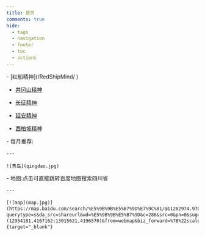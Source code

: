 ```yaml
---
title: 首页
comments: true
hide:
  - tags
  - navigation
  - footer
  - toc
  - actions
---
```


<style>
    .slideshow-container {
        max-width: 600px;
        position: relative;
        margin: auto;
    }

    .slide {
        display: none;
    }

    .slide img {
        width: 100%;
        height: auto;
    }

    .prev, .next {
        position: absolute;
        top: 50%;
        transform: translateY(-50%);
        cursor: pointer;
        padding: 16px;
        color: white;
        font-weight: bold;
        font-size: 20px;
        z-index: 1;
        background-color: rgba(0, 0, 0, 0.5);
        border: none;
    }

    .prev {
        left: 0;
    }

    .next {
        right: 0;
    }
</style>

<div class="slideshow-container">
    <div class="slide">
        <img src="slide1.jpg" alt="Slide 1">
    </div>

</div>

<script>
    let slideIndex = 1;
    showSlides(slideIndex);

    function plusSlides(n) {
        showSlides(slideIndex += n);
    }

    function currentSlide(n) {
        showSlides(slideIndex = n);
    }

    function showSlides(n) {
        let i;
        const slides = document.getElementsByClassName("slide");
        if (n > slides.length) {slideIndex = 1}
        if (n < 1) {slideIndex = slides.length}
        for (i = 0; i < slides.length; i++) {
            slides[i].style.display = "none";
        }
        slides[slideIndex-1].style.display = "block";
    }


</script>

<div class="grid cards" markdown>
<div class="grid cards" markdown>
- [红船精神](/RedShipMind/ )

- [井冈山精神](/JinggangshanMind/)

- [长征精神](/ChangzhengMind/)

- [延安精神](/YananMind/)

- [西柏坡精神](/XibopuMind/)

</div>

</div>

<div class="grid cards" markdown>
<div class="grid cards" markdown>
-   每月推荐:

    ---

    ![青岛](qingdao.jpg)

</div>

<div class="grid cards" markdown>
- 地图:点击可直接跳转百度地图搜索四川省

    ---

    [![map](map.jpg)](https://map.baidu.com/search/%E5%9B%9B%E5%B7%9D%E7%9C%81/@11202974.97015903,3516933.635000112,7.66z?querytype=s&da_src=shareurl&wd=%E5%9B%9B%E5%B7%9D&c=286&src=0&pn=0&sug=0&l=13&b=(12954181,4167162;13015621,4196570)&from=webmap&biz_forward=%7B%22scaler%22:1,%22styles%22:%22pl%22%7D&device_ratio=1){target="_blank"}

</div>

</div>
